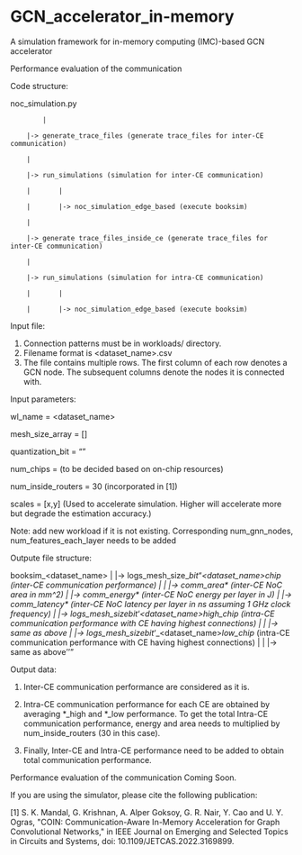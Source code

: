 # GCN_accelerator_in-memory
A simulation framework for in-memory computing (IMC)-based GCN accelerator


Performance evaluation of the communication

Code structure:

noc_simulation.py

    		|
  
 		|-> generate_trace_files (generate trace_files for inter-CE communication)
  
 		|
  
 		|-> run_simulations (simulation for inter-CE communication)
  
 		|		|
  
		|		|-> noc_simulation_edge_based (execute booksim)
  
		|
  
		|-> generate trace_files_inside_ce (generate trace_files for inter-CE communication)
  
		|
  
  		|-> run_simulations (simulation for intra-CE communication)
  
  		|		|
  
		|		|-> noc_simulation_edge_based (execute booksim)
  
  
  
  Input file:
  
  1. Connection patterns must be in workloads/ directory.
  2. Filename format is <dataset_name>.csv
  3. The file contains multiple rows. The first column of each row denotes a GCN node. The subsequent columns denote the nodes it is connected with.
     
     
  Input parameters:
  
  wl_name = <dataset_name>
  
  mesh_size_array = [<n>]
	
  quantization_bit = <q>
	
  num_chips = <c> (to be decided based on on-chip resources)
	
  num_inside_routers = 30 (incorporated in [1])
	
  scales = [x,y] (Used to accelerate simulation. Higher will accelerate more but degrade the estimation accuracy.)
	
  Note: add new workload if it is not existing. Corresponding num_gnn_nodes, num_features_each_layer needs to be added
	
  
     
     
  Outpute file structure:
  
  booksim_<dataset_name>
    |
    |-> logs_mesh_size_<n>_bit_<q>_<dataset_name>_chip_<c> (inter-CE communication performance)
    |
    |       |-> comm_area* (inter-CE NoC area in mm^2)
    |       |-> comm_energy* (inter-CE NoC energy per layer in J)
    |       |-> comm_latency* (inter-CE NoC latency per layer in ns assuming 1 GHz clock frequency)
    |
    |-> logs_mesh_size_<n>_bit_<q>_<dataset_name>_high_chip_<c> (intra-CE communication performance with CE having highest connections)
    |
    |       |-> same as above
    |
    |-> logs_mesh_size_<n>_bit_<q>_<dataset_name>_low_chip_<c> (intra-CE communication performance with CE having highest connections)
    |
    |       |-> same as above  
  
  Output data:
  
  1. Inter-CE communication performance are considered as it is.
	
  2. Intra-CE communication performance for each CE are obtained by averaging *_high and *_low performance. To get the total Intra-CE communication performance, energy and area needs to multiplied by num_inside_routers (30 in this case).
	
  3. Finally, Inter-CE and Intra-CE performance need to be added to obtain total communication performance.
  

Performance evaluation of the communication
Coming Soon.

  
If you are using the simulator, please cite the following publication:
	
[1] S. K. Mandal, G. Krishnan, A. Alper Goksoy, G. R. Nair, Y. Cao and U. Y. Ogras, "COIN: Communication-Aware In-Memory Acceleration for Graph Convolutional Networks," in IEEE Journal on Emerging and Selected Topics in Circuits and Systems, doi: 10.1109/JETCAS.2022.3169899.
